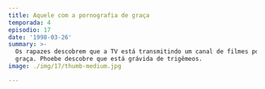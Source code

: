 ```yaml
---
title: Aquele com a pornografia de graça
temporada: 4
episodio: 17
date: '1998-03-26'
summary: >-
  Os rapazes descobrem que a TV está transmitindo um canal de filmes pornô de
  graça. Phoebe descobre que está grávida de trigêmeos.
image: ./img/17/thumb-medium.jpg

---
```

